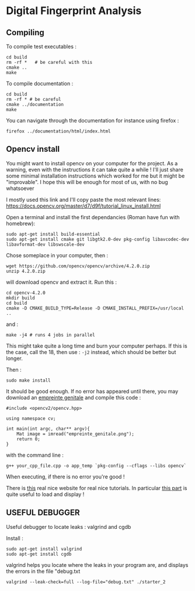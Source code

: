 # Digital Fingerprint Analysis

## Compiling

To compile test executables :

```
cd build
rm -rf *   # be careful with this
cmake ..
make
```

To compile documentation :
```
cd build
rm -rf * # be careful
cmake ../documentation
make
```

You can navigate through the documentation for instance using firefox :
```
firefox ../documentation/html/index.html
```

## Opencv install

You might want to install opencv on your computer for the project. As a warning,
even with the instructions it can take quite a while ! I'll just share some 
minimal installation instructions which worked for me but it might be "improvable".
I hope this will be enough for most of us, with no bug whatsoever

I mostly used this link and I'll copy paste the most relevant lines:
https://docs.opencv.org/master/d7/d9f/tutorial_linux_install.html

Open a terminal and install the first dependancies (Roman have fun with homebrew):
```
sudo apt-get install build-essential
sudo apt-get install cmake git libgtk2.0-dev pkg-config libavcodec-dev libavformat-dev libswscale-dev
```

Chose someplace in your computer, then :
```
wget https://github.com/opencv/opencv/archive/4.2.0.zip 
unzip 4.2.0.zip
```

will download opencv and extract it.
Run this :
```
cd opencv-4.2.0
mkdir build
cd build
cmake -D CMAKE_BUILD_TYPE=Release -D CMAKE_INSTALL_PREFIX=/usr/local ..
```

and :
```
make -j4 # runs 4 jobs in parallel
```
This might take quite a long time and burn your computer perhaps. If this is the
case, call the 18, then use : `-j2` instead, which should be better but longer.

Then :
```
sudo make install
```

It should be good enough. If no error has appeared until there, you may
download an [empreinte genitale](http://stateuic.habite.la/drawings/517.0.png) and compile this code :

```
#include <opencv2/opencv.hpp>

using namespace cv;

int main(int argc, char** argv){
    Mat image = imread("empreinte_genitale.png");
    return 0;
}
```
with the command line :
```
g++ your_cpp_file.cpp -o app_temp `pkg-config --cflags --libs opencv`

```
When executing, if there is no error you're good !

There is [this](https://www.opencv-srf.com/p/introduction.html) real nice website for real nice tutorials.
In particular [this part](https://www.opencv-srf.com/2017/11/load-and-display-image.html) is quite useful to load and display !


## USEFUL DEBUGGER

Useful debugger to locate leaks : valgrind and cgdb

Install :
```
sudo apt-get install valgrind 
sudo apt-get install cgdb
```

valgrind helps you locate where the leaks in your program are, and displays the errors in the file "debug.txt

```
valgrind --leak-check=full --log-file="debug.txt" ./starter_2
```
